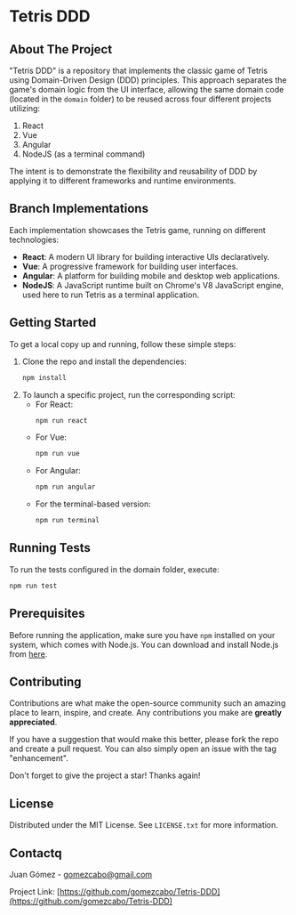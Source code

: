 # Tetris DDD

## About The Project

"Tetris DDD" is a repository that implements the classic game of Tetris using Domain-Driven Design (DDD) principles. This approach separates the game's domain logic from the UI interface, allowing the same domain code (located in the `domain` folder) to be reused across four different projects utilizing:

1. React
2. Vue
3. Angular
4. NodeJS (as a terminal command)

The intent is to demonstrate the flexibility and reusability of DDD by applying it to different frameworks and runtime environments.

## Branch Implementations

Each implementation showcases the Tetris game, running on different technologies:

- **React**: A modern UI library for building interactive UIs declaratively.
- **Vue**: A progressive framework for building user interfaces.
- **Angular**: A platform for building mobile and desktop web applications.
- **NodeJS**: A JavaScript runtime built on Chrome's V8 JavaScript engine, used here to run Tetris as a terminal application.

## Getting Started

To get a local copy up and running, follow these simple steps:

1. Clone the repo and install the dependencies:
    ```sh
    npm install
    ```
2. To launch a specific project, run the corresponding script:
    - For React:
        ```sh
        npm run react
        ```
    - For Vue:
        ```sh
        npm run vue
        ```
    - For Angular:
        ```sh
        npm run angular
        ```
    - For the terminal-based version:
        ```sh
        npm run terminal
        ```

## Running Tests

To run the tests configured in the domain folder, execute:

```sh
npm run test
```

## Prerequisites

Before running the application, make sure you have `npm` installed on your system, which comes with Node.js. You can download and install Node.js from [here](https://nodejs.org/).

## Contributing

Contributions are what make the open-source community such an amazing place to learn, inspire, and create. Any contributions you make are **greatly appreciated**.

If you have a suggestion that would make this better, please fork the repo and create a pull request. You can also simply open an issue with the tag "enhancement".

Don't forget to give the project a star! Thanks again!

## License

Distributed under the MIT License. See `LICENSE.txt` for more information.

## Contactq

Juan Gómez - [gomezcabo@gmail.com](mailto:gomezcabo@gmail.com)

Project Link: [https://github.com/gomezcabo/Tetris-DDD](https://github.com/gomezcabo/Tetris-DDD)


